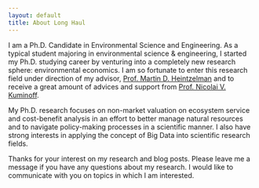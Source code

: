 ```yaml
---
layout: default
title: About Long Haul
---
```


I am a Ph.D. Candidate in Environmental Science and Engineering. As a typical student majoring in environmental science & engineering, I started my Ph.D. studying career by venturing into a completely new research sphere: environmental economics. I am so fortunate to enter this research field under direction of my advisor, [Prof. Martin D. Heintzelman](http://people.clarkson.edu/~mheintze/) and to receive a great amount of advices and support from [Prof. Nicolai V. Kuminoff](http://www.public.asu.edu/~nkuminof/).

My Ph.D. research focuses on non-market valuation on ecosystem service and cost-benefit analysis in an effort to better manage natural resources and to navigate policy-making processes in a scientific manner. I also have strong interests in applying the concept of Big Data into scientific research fields.

Thanks for your interest on my research and blog posts. Please leave me a message if you have any questions about my research. I would like to communicate with you on topics in which I am interested.